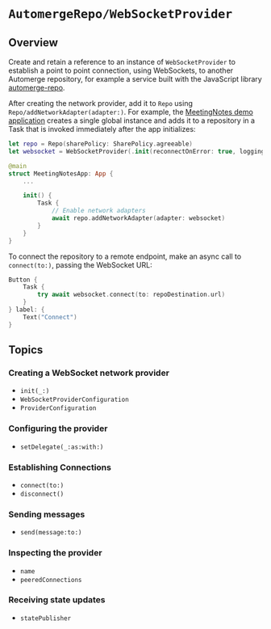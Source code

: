 # ``AutomergeRepo/WebSocketProvider``

## Overview

Create and retain a reference to an instance of `WebSocketProvider` to establish a point to point connection, using WebSockets, to another Automerge repository, for example a service built with the JavaScript library [automerge-repo](https://github.com/automerge/automerge-repo).

After creating the network provider, add it to ``Repo`` using ``Repo/addNetworkAdapter(adapter:)``.
For example, the [MeetingNotes demo application](https://github.com/automerge/MeetingNotes/) creates a single global instance and adds it to a repository in a Task that is invoked immediately after the app initializes:


```swift
let repo = Repo(sharePolicy: SharePolicy.agreeable)
let websocket = WebSocketProvider(.init(reconnectOnError: true, loggingAt: .tracing))

@main
struct MeetingNotesApp: App {
    ...

    init() {
        Task {
            // Enable network adapters
            await repo.addNetworkAdapter(adapter: websocket)
        }
    }
}
```

To connect the repository to a remote endpoint, make an async call to ``connect(to:)``, passing the WebSocket URL:

```swift
Button {    
    Task {
        try await websocket.connect(to: repoDestination.url)
    }
} label: {
    Text("Connect")
}
```

## Topics

### Creating a WebSocket network provider

- ``init(_:)``
- ``WebSocketProviderConfiguration``
- ``ProviderConfiguration``

### Configuring the provider

- ``setDelegate(_:as:with:)``

### Establishing Connections

- ``connect(to:)``
- ``disconnect()``

### Sending messages

- ``send(message:to:)``

### Inspecting the provider

- ``name``
- ``peeredConnections``

### Receiving state updates

- ``statePublisher``
